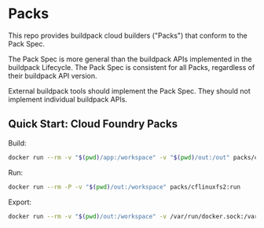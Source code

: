 # Packs

This repo provides buildpack cloud builders ("Packs") that conform to the Pack Spec.

The Pack Spec is more general than the buildpack APIs implemented in the buildpack Lifecycle.
The Pack Spec is consistent for all Packs, regardless of their buildpack API version.

External buildpack tools should implement the Pack Spec. They should not implement individual buildpack APIs.

## Quick Start: Cloud Foundry Packs

Build:
```bash
docker run --rm -v "$(pwd)/app:/workspace" -v "$(pwd)/out:/out" packs/cf:build
```

Run:
```bash
docker run --rm -P -v "$(pwd)/out:/workspace" packs/cflinuxfs2:run
```

Export:
```bash
docker run --rm -v "$(pwd)/out:/workspace" -v /var/run/docker.sock:/var/run/docker.sock packs/cflinuxfs2:export my-image
```
